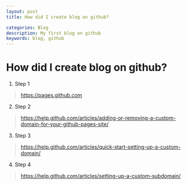 ```yaml
---
layout: post
title: How did I create blog on github?

categories: Blog
description: My first blog on github
keywords: blog, github
---
```


# How did I create blog on github?

1. Step 1
>  https://pages.github.com

2. Step 2
>  https://help.github.com/articles/adding-or-removing-a-custom-domain-for-your-github-pages-site/
3. Step 3
>  https://help.github.com/articles/quick-start-setting-up-a-custom-domain/
4. Step 4
>  https://help.github.com/articles/setting-up-a-custom-subdomain/
